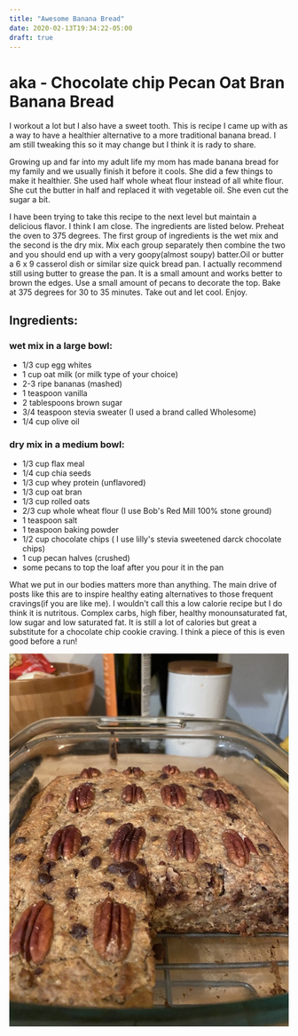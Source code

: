```yaml
---
title: "Awesome Banana Bread"
date: 2020-02-13T19:34:22-05:00
draft: true
---
```


# aka - Chocolate chip Pecan Oat Bran Banana Bread

I workout a lot but I also have a sweet tooth. This is recipe I came up with as a way to have a healthier alternative to a more traditional banana bread. I am still tweaking this so it may change but I think it is rady to share.

Growing up and far into my adult life my mom has made banana bread for my family and we usually finish it before it cools. She did a few things to make it healthier. She used half whole wheat flour instead of all white flour. She cut the butter in half and replaced it with vegetable oil. She even cut the sugar a bit.

I have been trying to take this recipe to the next level but maintain a delicious flavor. I think I am close. The ingredients are listed below. Preheat the oven to 375 degrees. The first group of ingredients is the wet mix and the second is the dry mix. Mix each group separately then combine the two and you should end up with a very goopy(almost soupy) batter.Oil or butter a 6 x 9 casserol dish or similar size quick bread pan. I actually recommend still using butter to grease the pan. It is a small amount and works better to brown the edges. Use a small amount of pecans to decorate the top. Bake at 375 degrees for 30 to 35 minutes. Take out and let cool. Enjoy.


## Ingredients:

### wet mix in a large bowl:
* 1/3 cup egg whites
* 1 cup oat milk (or milk type of your choice)
* 2-3 ripe bananas (mashed)
* 1 teaspoon vanilla
* 2 tablespoons brown sugar
* 3/4 teaspoon stevia sweater (I used a brand called Wholesome)
* 1/4 cup olive oil

### dry mix in a medium bowl:
* 1/3 cup flax meal
* 1/4 cup chia seeds
* 1/3 cup whey protein (unflavored)
* 1/3 cup oat bran
* 1/3 cup rolled oats
* 2/3 cup whole wheat flour (I use Bob's Red Mill 100% stone ground)
* 1 teaspoon salt
* 1 teaspoon baking powder
* 1/2 cup chocolate chips ( I use lilly's stevia sweetened darck chocolate chips)
* 1 cup pecan halves (crushed)
* some pecans to top the loaf after you pour it in the pan


 What we put in our bodies matters more than anything. The main drive of posts like this are to inspire healthy eating alternatives to those frequent cravings(if you are like me). I wouldn't call this a low calorie recipe but I do think it is nutritous. Complex carbs, high fiber, healthy monounsaturated fat, low sugar and low saturated fat. It is still a lot of calories but great a substitute for a chocolate chip cookie craving. I think a piece of this is even good before a run!

![awesome banana bread](/banana_bread.jpg)